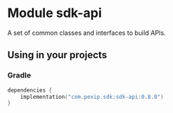 # Module sdk-api

A set of common classes and interfaces to build APIs.

## Using in your projects

### Gradle

```kotlin
dependencies {
    implementation("com.pexip.sdk:sdk-api:0.8.0")
}
```
